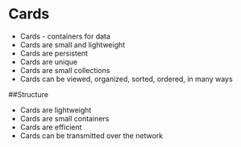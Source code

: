 Cards
=====

* Cards - containers for data
* Cards are small and lightweight
* Cards are persistent
* Cards are unique
* Cards are small collections
* Cards can be viewed, organized, sorted, ordered, in many ways

##Structure

* Cards are lightweight
* Cards are small containers
* Cards are efficient
* Cards can be transmitted over the network
